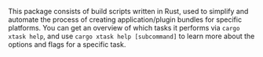 This package consists of build scripts written in Rust, used to simplify and automate the process of creating
application/plugin bundles for specific platforms. You can get an overview of which tasks it performs via
`cargo xtask help`, and use `cargo xtask help [subcommand]` to learn more about the options and flags for a specific
task.